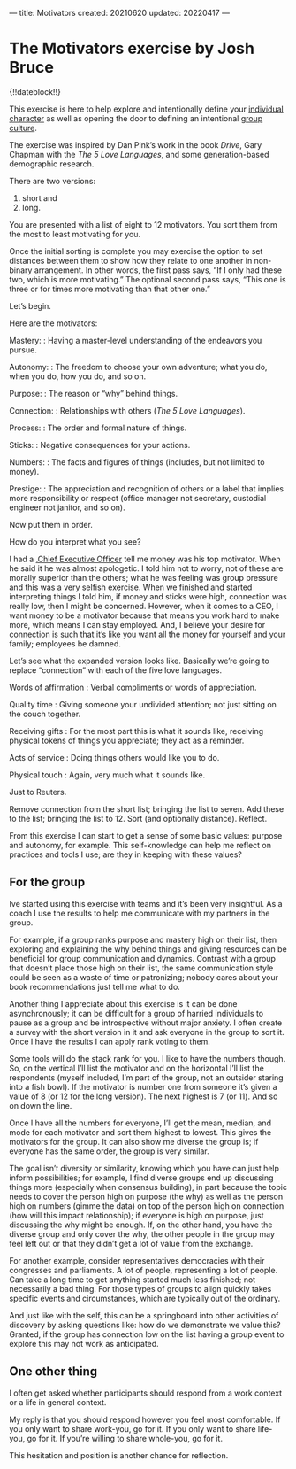 —
title: Motivators
created: 20210620
updated: 20220417
—

# The Motivators exercise by Josh Bruce

{!!dateblock!!}

This exercise is here to help explore and intentionally define your [individual character](/essays-and-editorials/the-self/) as well as opening the door to defining an intentional [group culture](/essays-and-editorials/the-group/).

The exercise was inspired by Dan Pink’s work in the book *Drive*, Gary Chapman with the *The 5 Love Languages*, and some generation-based demographic research.

There are two versions:

1. short and
2. long.

You are presented with a list of eight to 12 motivators. You sort them from the most to least motivating for you.

Once the initial sorting is complete you may exercise the option to set distances between them to show how they relate to one another in non-binary arrangement. In other words, the first pass says, “If I only had these two, which is more motivating.” The optional second pass says, “This one is three or for times more motivating than that other one.”

Let’s begin.

Here are the motivators:

Mastery:
:    Having a master-level understanding of the endeavors you pursue.

Autonomy:
:    The freedom to choose your own adventure; what you do, when you do, how you do, and so on.

Purpose:
:    The reason or “why” behind things.

Connection:
:    Relationships with others (*The 5 Love Languages*).

Process:
:    The order and formal nature of things.

Sticks:
:    Negative consequences for your actions.

Numbers:
:    The facts and figures of things (includes, but not limited to money).

Prestige:
:    The appreciation and recognition of others or a label that implies more responsibility or respect (office manager not secretary, custodial engineer not janitor, and so on).

Now put them in order.

How do you interpret what you see?

I had a [.Chief Executive Officer](CEO) tell me money was his top motivator. When he said it he was almost apologetic. I told him not to worry, not of these are morally superior than the others; what he was feeling was group pressure and this was a very selfish exercise. When we finished and started interpreting things I told him, if money and sticks were high, connection was really low, then I might be concerned. However, when it comes to a CEO, I want money to be a motivator because that means you work hard to make more, which means I can stay employed. And, I believe your desire for connection is such that it’s like you want all the money for yourself and your family; employees be damned.

Let’s see what the expanded version looks like. Basically we’re going to replace “connection” with each of the five love languages.

Words of affirmation
:    Verbal compliments or words of appreciation.

Quality time
:    Giving someone your undivided attention; not just sitting on the couch together.

Receiving gifts
:    For the most part this is what it sounds like, receiving physical tokens of things you appreciate; they act as a reminder.

Acts of service
:    Doing things others would like you to do.

Physical touch
:    Again, very much what it sounds like.

Just to Reuters.

Remove connection from the short list; bringing the list to seven. Add these to the list; bringing the list to 12. Sort (and optionally distance). Reflect.

From this exercise I can start to get a sense of some basic values: purpose and autonomy, for example. This self-knowledge can help me reflect on practices and tools I use; are they in keeping with these values?

## For the group

Ive started using this exercise with teams and it’s been very insightful. As a coach I use the results to help me communicate with my partners in the group.

For example, if a group ranks purpose and mastery high on their list, then exploring and explaining the why behind things and giving resources can be beneficial for group communication and dynamics. Contrast with a group that doesn’t place those high on their list, the same communication style could be seen as a waste of time or patronizing; nobody cares about your book recommendations just tell me what to do.

Another thing I appreciate about this exercise is it can be done asynchronously; it can be difficult for a group of harried individuals to pause as a group and be introspective without major anxiety. I often create a survey with the short version in it and ask everyone in the group to sort it. Once I have the results I can apply rank voting to them.

Some tools will do the stack rank for you. I like to have the numbers though. So, on the vertical I’ll list the motivator and on the horizontal I’ll list the respondents (myself included, I’m part of the group, not an outsider staring into a fish bowl). If the motivator is number one from someone it’s given a value of 8 (or 12 for the long version). The next highest is 7 (or 11). And so on down the line.

Once I have all the numbers for everyone, I’ll get the mean, median, and mode for each motivator and sort them highest to lowest. This gives the motivators for the group. It can also show me diverse the group is; if everyone has the same order, the group is very similar.

The goal isn’t diversity or similarity, knowing which you have can just help inform possibilities; for example, I find diverse groups end up discussing things more (especially when consensus building), in part because the topic needs to cover the person high on purpose (the why) as well as the person high on numbers (gimme the data) on top of the person high on connection (how will this impact relationship); if everyone is high on purpose, just discussing the why might be enough. If, on the other hand, you have the diverse group and only cover the why, the other people in the group may feel left out or that they didn’t get a lot of value from the exchange.

For another example, consider representatives democracies with their congresses and parliaments. A lot of people, representing a lot of people. Can take a long time to get anything started much less finished; not necessarily a bad thing. For those types of groups to align quickly takes specific events and circumstances, which are typically out of the ordinary.

And just like with the self, this can be a springboard into other activities of discovery by asking questions like: how do we demonstrate we value this? Granted, if the group has connection low on the list having a group event to explore this may not work as anticipated.

## One other thing

I often get asked whether participants should respond from a work context or a life in general context.

My reply is that you should respond however you feel most comfortable. If you only want to share work-you, go for it. If you only want to share life-you, go for it. If you’re willing to share whole-you, go for it.

This hesitation and position is another chance for reflection.
